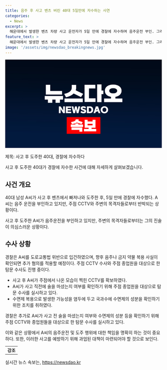 ```yaml
---
title: 음주 후 사고 벤츠 버린 40대 5일만에 자수하는 사연
categories:
  - News
excerpt: >
  해운대에서 발생한 벤츠 차량 사고 운전자가 5일 만에 경찰에 자수하며 음주운전 부인. 그러나 폐쇄회로(CC)TV에 나온 주점 출입 모습 확보. 수면제 복용과 의문의 주점 방문 내용, 투약한 수면제 성분 등 경찰 탐사 중. 네티즌들은 유사한 사건이 김호중의 학습 효과로 나오고 있다며 엄정한 수사를 촉구. A씨에게 혐의 적용 여부는 추가 조사 후 결정될 예정.
feature_text: >
  해운대에서 발생한 벤츠 차량 사고 운전자가 5일 만에 경찰에 자수하며 음주운전 부인. 그러나 폐쇄회로(CC)TV에 나온 주점 출입 모습 확보. 수면제 복용과 의문의 주점 방문 내용, 투약한 수면제 성분 등 경찰 탐사 중. 네티즌들은 유사한 사건이 김호중의 학습 효과로 나오고 있다며 엄정한 수사를 촉구. A씨에게 혐의 적용 여부는 추가 조사 후 결정될 예정.
image: '/assets/img/newsdao_breakingnews.jpg'
---
```


<p><img src="/assets/img/newsdao_breakingnews.jpg" alt="implanttips 속보" /></p>

<p>제목: 사고 후 도주한 40대, 경찰에 자수하다</p>

<p>사고 후 도주한 40대가 경찰에 자수한 사건에 대해 자세하게 살펴보겠습니다.</p>

<h2 data-ke-size="size26">사건 개요</h2>

<p>40대 남성 A씨가 사고 후 벤츠에서 빠져나와 도주한 후, 5일 만에 경찰에 자수했다. A씨는 음주 운전을 부인하고 있지만, 주점 CCTV와 주변의 목격자들로부터 반박되는 상황이다.</p>

<p data-ke-size="size16">사고 후 도주한 A씨가 음주운전을 부인하고 있지만, 주변의 목격자들로부터는 그의 진술이 의심스러운 상황이다.</p>

<h2 data-ke-size="size26">수사 상황</h2>

<p>경찰은 A씨를 도로교통법 위반으로 입건하였으며, 향후 음주나 금지 약물 복용 사실이 확인되면 추가 혐의를 적용할 예정이다. 주점 CCTV 수사와 주점 종업원을 대상으로 한 탐문 수사도 진행 중이다.</p>

<ul>
    <li>사고 후 A씨가 주점에서 나온 모습이 찍힌 CCTV를 확보하였다.</li>
    <li>A씨가 사고 직전에 술을 마셨는지 여부를 확인하기 위해 주점 종업원을 대상으로 탐문 수사를 실시하고 있다.</li>
    <li>수면제 복용으로 발생한 가능성을 염두에 두고 국과수에 수면제의 성분을 확인하기 위한 조치를 취하였다.</li>
</ul>

<p data-ke-size="size16">경찰은 추가로 A씨가 사고 전 술을 마셨는지 여부와 수면제의 성분 등을 확인하기 위해 주점 CCTV와 종업원들을 대상으로 한 탐문 수사를 실시하고 있다.</p>

<p>이와 같은 상황에서 A씨의 음주운전 및 도주 행위에 대한 책임을 명확히 하는 것이 중요하다. 또한, 이러한 사고를 예방하기 위해 과업된 대책이 마련되어야 할 것으로 보인다.</p>

<table>
    <tr>
        <td style="text-align: center; height: 17px;"><b>강조</b></td>
    </tr>
</table>
실시간 뉴스 속보는, <a href="https://newsdao.kr" rel="dofollow">https://newsdao.kr</a>


